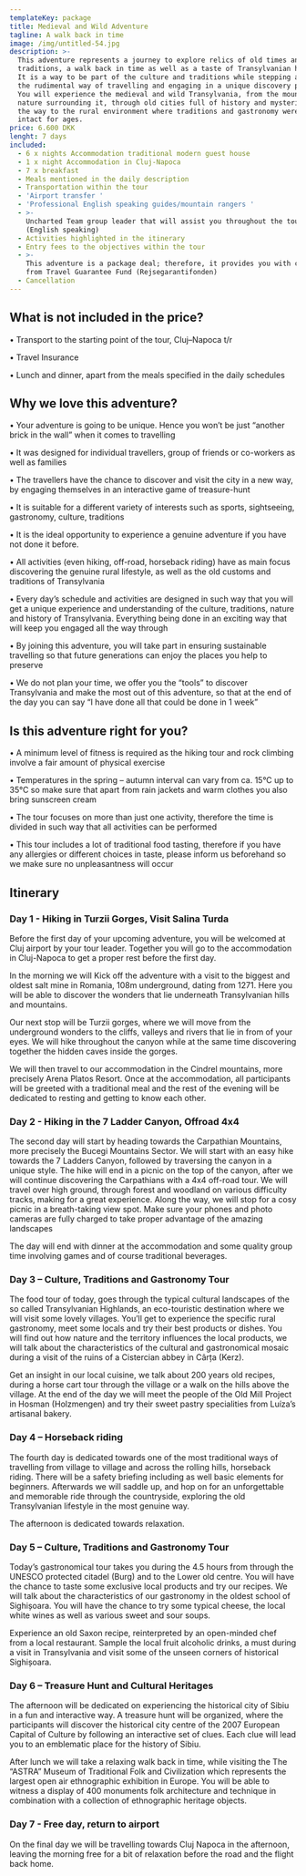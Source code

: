 ```yaml
---
templateKey: package
title: Medieval and Wild Adventure
tagline: A walk back in time
image: /img/untitled-54.jpg
description: >-
  This adventure represents a journey to explore relics of old times and
  traditions, a walk back in time as well as a taste of Transylvanian history.
  It is a way to be part of the culture and traditions while stepping away from
  the rudimental way of travelling and engaging in a unique discovery process.
  You will experience the medieval and wild Transylvania, from the mountains and
  nature surrounding it, through old cities full of history and mysteries, all
  the way to the rural environment where traditions and gastronomy were kept
  intact for ages.
price: 6.600 DKK
lenght: 7 days
included:
  - 6 x nights Accommodation traditional modern guest house
  - 1 x night Accommodation in Cluj-Napoca
  - 7 x breakfast
  - Meals mentioned in the daily description
  - Transportation within the tour
  - 'Airport transfer '
  - 'Professional English speaking guides/mountain rangers '
  - >-
    Uncharted Team group leader that will assist you throughout the tour
    (English speaking)
  - Activities highlighted in the itinerary
  - Entry fees to the objectives within the tour
  - >-
    This adventure is a package deal; therefore, it provides you with coverage
    from Travel Guarantee Fund (Rejsegarantifonden) 
  - Cancellation
---
```

## What is not included in the price?

•	Transport to the starting point of the tour, Cluj–Napoca t/r

•	Travel Insurance

•	Lunch and dinner, apart from the meals specified in the daily schedules

## Why we love this adventure?

•	Your adventure is going to be unique. Hence you won’t be just “another brick in the wall” when it comes to travelling

•	It was designed for individual travellers, group of friends or co-workers as well as families

•	The travellers have the chance to discover and visit the city in a new way, by engaging themselves in an interactive game of treasure-hunt

•	It is suitable for a different variety of interests such as sports, sightseeing, gastronomy, culture, traditions

•	It is the ideal opportunity to experience a genuine adventure if you have not done it before. 

•	All activities (even hiking, off-road, horseback riding) have as main focus discovering the genuine rural lifestyle, as well as the old customs and traditions of Transylvania

•	Every day’s schedule and activities are designed in such way that you will get a unique experience and understanding of the culture, traditions, nature and history of Transylvania. Everything being done in an exciting way that will keep you engaged all the way through

•	By joining this adventure, you will take part in ensuring sustainable travelling so that future generations can enjoy the places you help to preserve

•	We do not plan your time, we offer you the “tools” to discover Transylvania and make the most out of this adventure, so that at the end of the day you can say “I have done all that could be done in 1 week”

## Is this adventure right for you?

•	A minimum level of fitness is required as the hiking tour and rock climbing involve a fair amount of physical exercise

•	Temperatures in the spring – autumn interval can vary from ca. 15°C up to 35°C so make sure that apart from rain jackets and warm clothes you also bring sunscreen cream

•	The tour focuses on more than just one activity, therefore the time is divided in such way that all activities can be performed

•	This tour includes a lot of traditional food tasting, therefore if you have any allergies or different choices in taste, please inform us beforehand so we make sure no unpleasantness will occur 

## Itinerary

### Day 1 - Hiking in Turzii Gorges, Visit Salina Turda

Before the first day of your upcoming adventure, you will be welcomed at Cluj airport by your tour leader. Together you will go to the accommodation in Cluj-Napoca to get a proper rest before the first day.

In the morning we will Kick off the adventure with a visit to the biggest and oldest salt mine in Romania, 108m underground, dating from 1271. Here you will be able to discover the wonders that lie underneath Transylvanian hills and mountains.

Our next stop will be Turzii gorges, where we will move from the underground wonders to the cliffs, valleys and rivers that lie in from of your eyes. We will hike throughout the canyon while at the same time discovering together the hidden caves inside the gorges.

We will then travel to our accommodation in the Cindrel mountains, more precisely Arena Platos Resort. Once at the accommodation, all participants will be greeted with a traditional meal and the rest of the evening will be dedicated to resting and getting to know each other.

### Day 2 - Hiking in the 7 Ladder Canyon, Offroad 4x4

The second day will start by heading towards the Carpathian Mountains, more precisely the Bucegi Mountains Sector. We will start with an easy hike towards the 7 Ladders Canyon, followed by traversing the canyon in a unique style. The hike will end in a picnic on the top of the canyon, after we will continue discovering the Carpathians with a 4x4 off-road tour. We will travel over high ground, through forest and woodland on various difficulty tracks, making for a great experience. Along the way, we will stop for a cosy picnic in a breath-taking view spot. Make sure your phones and photo cameras are fully charged to take proper advantage of the amazing landscapes

The day will end with dinner at the accommodation and some quality group time involving games and of course traditional beverages. 

### Day 3 – Culture, Traditions and Gastronomy Tour

The food tour of today, goes through the typical cultural landscapes of the so called Transylvanian Highlands, an eco-touristic destination where we will visit some lovely villages. You’ll get to experience the specific rural gastronomy, meet some locals and try their best products or dishes. You will find out how nature and the territory influences the local products, we will talk about the characteristics of the cultural and gastronomical mosaic during a visit of the ruins of a Cistercian abbey in Cârța (Kerz).

Get an insight in our local cuisine, we talk about 200 years old recipes, during a horse cart tour through the village or a walk on the hills above the village. At the end of the day we will meet the people of the Old Mill Project in Hosman (Holzmengen) and try their sweet pastry specialities from Luíza’s artisanal bakery.

### Day 4 – Horseback riding

The fourth day is dedicated towards one of the most traditional ways of travelling from village to village and across the rolling hills, horseback riding. There will be a safety briefing including as well basic elements for beginners. Afterwards we will saddle up, and hop on for an unforgettable and memorable ride through the countryside, exploring the old Transylvanian lifestyle in the most genuine way.

The afternoon is dedicated towards relaxation.

### Day 5 – Culture, Traditions and Gastronomy Tour

Today’s gastronomical tour takes you during the 4.5 hours from through the UNESCO protected citadel (Burg) and to the Lower old centre. You will have the chance to taste some exclusive local products and try our recipes. We will talk about the characteristics of our gastronomy in the oldest school of Sighișoara. You will have the chance to try some typical cheese, the local white wines as well as various sweet and sour soups.

Experience an old Saxon recipe, reinterpreted by an open-minded chef from a local restaurant. Sample the local fruit alcoholic drinks, a must during a visit in Transylvania and visit some of the unseen corners of historical Sighișoara.

### Day 6 – Treasure Hunt and Cultural Heritages

The afternoon will be dedicated on experiencing the historical city of Sibiu in a fun and interactive way. A treasure hunt will be organized, where the participants will discover the historical city centre of the 2007 European Capital of Culture by following an interactive set of clues. Each clue will lead you to an emblematic place for the history of Sibiu.

After lunch we will take a relaxing walk back in time, while visiting the The “ASTRA” Museum of Traditional Folk and Civilization which represents the largest open air ethnographic exhibition in Europe. You will be able to witness a display of 400 monuments folk architecture and technique in combination with a collection of ethnographic heritage objects.

### Day 7 - Free day, return to airport

On the final day we will be travelling towards Cluj Napoca in the afternoon, leaving the morning free for a bit of relaxation before the road and the flight back home.
